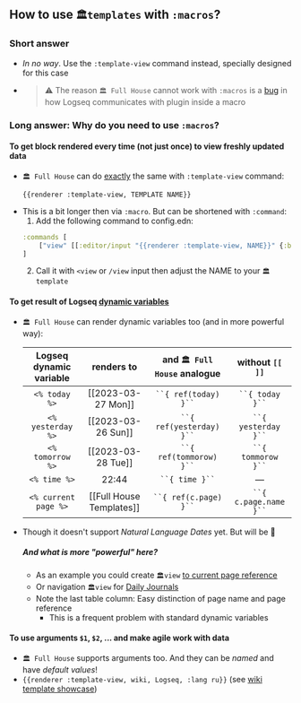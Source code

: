 ## How to use `🏛templates` with `:macros`?
### Short answer
- _In no way_. Use the `:template-view` command instead, specially designed for this case
  <!-- TODO: add documentation link for :template-view -->
- > ⚠️ The reason `🏛 Full House` cannot work with `:macros` is a [bug](https://github.com/logseq/logseq/issues/8904) in how Logseq communicates with plugin inside a macro

### Long answer: Why do you need to use `:macros`?
  #### To get block rendered every time (not just once) to view freshly updated data
  - `🏛 Full House` can do <ins>exactly</ins> the same with `:template-view` command:
    ```
    {{renderer :template-view, TEMPLATE NAME}}
    ```
  - This is a bit longer then via `:macro`. But can be shortened with `:command`:
    1. Add the following command to config.edn:
      ```clojure
      :commands [
          ["view" [[:editor/input "{{renderer :template-view, NAME}}" {:backward-pos 6}]] ],
      ]
      ```
    2. Call it with `<view` or `/view` input then adjust the NAME to your `🏛template`

  #### To get result of Logseq [ dynamic variables](https://docs.logseq.com/#/page/60311eda-b6f7-4779-8187-8830545b3a64)
  - `🏛 Full House` can render dynamic variables too (and in more powerful way):

    | **Logseq dynamic variable** | **renders to** | **and `🏛 Full House` analogue** | **without `[[ ]]`** |
    | :---: | :---: | :---: | :---: |
    | `<% today %>` | [[2023-03-27 Mon]] | ` ``{ ref(today) }`` ` | ` ``{ today }`` ` |
    | `<% yesterday %>` | [[2023-03-26 Sun]] | ` ``{ ref(yesterday) }`` ` | ` ``{ yesterday }`` ` |
    | `<% tomorrow %>` | [[2023-03-28 Tue]] | ` ``{ ref(tommorow) }`` ` | ` ``{ tommorow }`` ` |
    | `<% time %>` | 22:44 | ` ``{ time }`` ` | — |
    | `<% current page %>` | [[Full House Templates]] | ` ``{ ref(c.page) }`` ` | ` ``{ c.page.name }`` ` |

  - Though it doesn't support _Natural Language Dates_ yet. But will be 💪

    ##### And what is more "powerful" here?
    - As an example you could create `🏛view` [to current page reference](https://github.com/stdword/logseq13-full-house-plugin/discussions/7)
    - Or navigation `🏛view` for [Daily Journals](https://github.com/stdword/logseq13-full-house-plugin/discussions/6)
    - Note the last table column: Easy distinction of page name and page reference
      - This is a frequent problem with standard dynamic variables

  #### To use arguments `$1`, `$2`, ... and make agile work with data
  - `🏛 Full House` supports arguments too. And they can be _named_ and have _default values_!
  - `{{renderer :template-view, wiki, Logseq, :lang ru}}` (see [wiki template showcase](https://github.com/stdword/logseq13-full-house-plugin/discussions/8))
